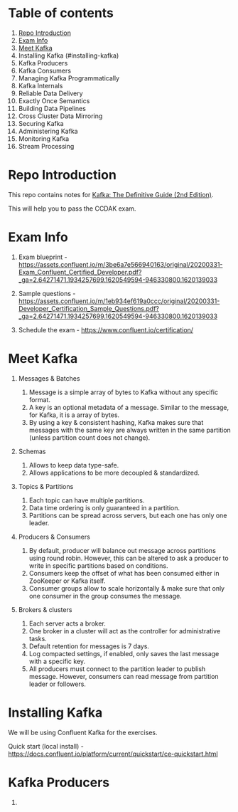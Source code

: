 # Table of contents

1. [Repo Introduction](#repo-introduction)
1. [Exam Info](#exam-info)
1. [Meet Kafka](#meet-kafka)
1. Installing Kafka (#installing-kafka)
1. Kafka Producers
1. Kafka Consumers
1. Managing Kafka Programmatically
1. Kafka Internals
1. Reliable Data Delivery
1. Exactly Once Semantics
1. Building Data Pipelines
1. Cross Cluster Data Mirroring
1. Securing Kafka
1. Administering Kafka
1. Monitoring Kafka
1. Stream Processing

# Repo Introduction

This repo contains notes for [Kafka: The Definitive Guide (2nd Edition)](https://www.amazon.com/Kafka-Definitive-Real-Time-Stream-Processing-dp-1492043087/dp/1492043087/ref=dp_ob_title_bk). 

This will help you to pass the CCDAK exam.

# Exam Info

1. Exam blueprint - https://assets.confluent.io/m/3be6a7e566940163/original/20200331-Exam_Confluent_Certified_Developer.pdf?_ga=2.64271471.1934257699.1620549594-946330800.1620139033

1. Sample questions - https://assets.confluent.io/m/1eb934ef619a0ccc/original/20200331-Developer_Certification_Sample_Questions.pdf?_ga=2.64271471.1934257699.1620549594-946330800.1620139033

1. Schedule the exam - https://www.confluent.io/certification/

# Meet Kafka

1. Messages & Batches
    1. Message is a simple array of bytes to Kafka without any specific format.
    1. A key is an optional metadata of a message. Similar to the message, for Kafka, it is a array of bytes.
    1. By using a key & consistent hashing, Kafka makes sure that messages with the same key are always written in the same partition (unless partition count does not change).

1. Schemas
    1. Allows to keep data type-safe.
    1. Allows applications to be more decoupled & standardized.

3. Topics & Partitions
    1. Each topic can have multiple partitions.
    1. Data time ordering is only guaranteed in a  partition.
    1. Partitions can be spread across servers, but each one has only one leader.

4. Producers & Consumers
    1. By default, producer will balance out message across partitions using round robin. However, this can be altered to ask a producer to write in specific partitions based on conditions.
    1. Consumers keep the offset of what has been consumed either in ZooKeeper or Kafka itself.
    1. Consumer groups allow to scale horizontally & make sure that only one consumer in the group consumes the message.

5. Brokers & clusters
    1. Each server acts a broker.
    1. One broker in a cluster will act as the controller for administrative tasks.
    1. Default retention for messages is 7 days.
    1. Log compacted settings, if enabled, only saves the last message with a specific key.
    1. All producers must connect to the partition leader to publish message. However, consumers can read message from partition leader or followers.

# Installing Kafka

We will be using Confluent Kafka for the exercises.

Quick start (local install) - https://docs.confluent.io/platform/current/quickstart/ce-quickstart.html
# Kafka Producers

1. 